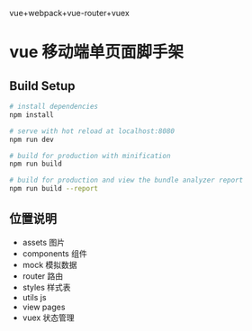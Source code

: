 vue+webpack+vue-router+vuex

# vue 移动端单页面脚手架 

## Build Setup

``` bash
# install dependencies
npm install

# serve with hot reload at localhost:8080
npm run dev

# build for production with minification
npm run build

# build for production and view the bundle analyzer report
npm run build --report
```

## 位置说明

* assets 图片
* components 组件
* mock 模拟数据
* router 路由
* styles 样式表
* utils js
* view pages
* vuex 状态管理



